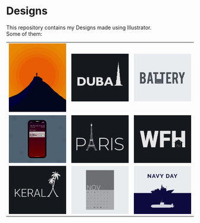 # Designs
This repository contains my Designs made using Illustrator.<br>
Some of them:<br>
<table>
<tr><td><img src="./2020-11/png/15.11.2020.png"></td><td><img src="./2020-12/png/14.12.2020.png"></td><td><img src="./2020-11/png/28.11.2020.png"></td></tr>
<tr><td><img src="./2020-11/png/19.11.2020 - 2.png"></td><td><img src="./2020-12/png/18.12.2020.png"></td><td><img src="./2021-01/png/05.01.2021.png"></td></tr>
<tr><td><img src="./2020-12/png/25.12.2020.png"></td><td><img src="./2020-11/png/26.11.2020.png"></td><td><img src="./2020-12/png/04.12.2020.png"></td></tr>
</table>
